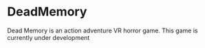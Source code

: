 # DeadMemory

Dead Memory is an action adventure VR horror game. This game is currently under development

